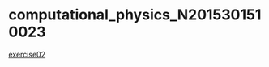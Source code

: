 # computational_physics_N2015301510023
[exercise02](https://github.com/po1sonace/computational_physics_N2015301510023/blob/master/exercise02.md)
